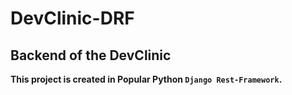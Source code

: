 # DevClinic-DRF

## Backend of the DevClinic 

<strong>This project is created in Popular Python `Django Rest-Framework`.<strong/>


